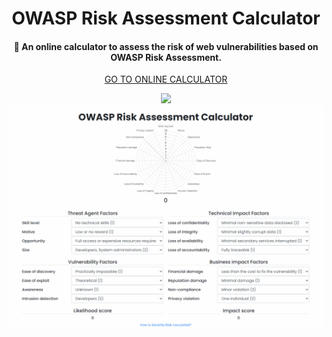 <div align="center">
  <h1>OWASP Risk Assessment Calculator</h1>

  <h4>🧮 An online calculator to assess the risk of web vulnerabilities based on OWASP Risk Assessment.</h4>

<a align="center" href="https://nancy-17.github.io/OWASP-risk-calculator/" target="_blank">GO TO ONLINE CALCULATOR</a>

![](https://raw.githubusercontent.com/JavierOlmedo/OWASP-Calculator/master/img/orac.gif)
![](https://github.com/nancy-17/OWASP-risk-calculator/blob/9217352b0b016545766b77328a9ef9a4f4483e1c/img/orac.gif)
</div>
